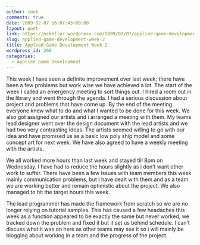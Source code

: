 ```yaml
---
author: cmuk
comments: true
date: 2009-02-07 16:07:43+00:00
layout: post
link: https://mckellar.wordpress.com/2009/02/07/applied-game-development-week-2/
slug: applied-game-development-week-2
title: Applied Game Development Week 2
wordpress_id: 260
categories:
  - Applied Game Development
---
```


This week I have seen a definite improvement over last week; there have been a few problems but work wise we have achieved a lot. The start of the week I called an emergency meeting to sort things out. I hired a room out in the library and went through the agenda. I had a serious discussion about project and problems that have come up. By the end of the meeting everyone knew what to do and what I wanted to be done for this week. We also got assigned our artists and i arranged a meeting with them. My teams lead designer went over the design document with the lead artists and we had two very contrasting ideas. The artists seemed willing to go with our idea and have promised us as a basic low poly ship model and some concept art for next week. We have also agreed to have a weekly meeting with the artists.

We all worked more hours than last week and stayed till 8pm on Wednesday. I have had to reduce the hours slightly as i don’t want other work to suffer. There have been a few issues with team members this week mainly communication problems, but I have dealt with them and as a team we are working better and remain optimistic about the project. We also managed to hit the target hours this week.

The lead programmer has made the framework from scratch so we are no longer relying on tutorial samples. This has caused a few headaches this week as a function appeared to be exactly the same but never worked, we tracked down the problem and fixed it but it set us behind schedule. I can’t discuss what it was on here as other teams may see it so i will mainly be blogging about working in a team and the progress of the project.
